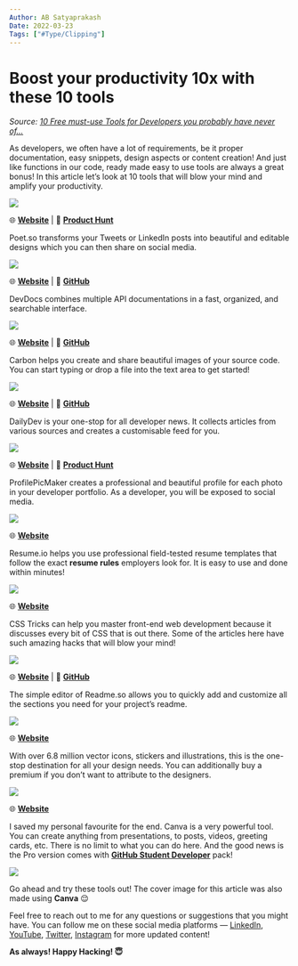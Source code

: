 ```yaml
---
Author: AB Satyaprakash
Date: 2022-03-23
Tags: ["#Type/Clipping"]
---
```



# Boost your productivity 10x with these 10 tools

*Source: [10 Free must-use Tools for Developers you probably have never of…](https://medium.com/nerd-for-tech/10-free-must-use-tools-for-developers-you-probably-have-never-of-ac6a78e87766)*

As developers, we often have a lot of requirements, be it proper documentation, easy snippets, design aspects or content creation! And just like functions in our code, ready made easy to use tools are always a great bonus! In this article let’s look at 10 tools that will blow your mind and amplify your productivity.

![](https://miro.medium.com/max/1400/1*zKbAntX5PyOAVCTpM_0CYg.png)

🌐 [**Website**](https://poet.so/) | 🎁 [**Product Hunt**](https://www.producthunt.com/posts/poet-so)

Poet.so transforms your Tweets or LinkedIn posts into beautiful and editable designs which you can then share on social media.

![](https://miro.medium.com/max/1400/1*tbNqtuKJKs-zu8uZUBpXag.png)

🌐 [**Website**](http://devdocs.io/) | 🐙 [**GitHub**](https://github.com/freeCodeCamp/devdocs)

DevDocs combines multiple API documentations in a fast, organized, and searchable interface.

![](https://miro.medium.com/max/1400/1*2d3UL6xNqIwjIsLf_yhG_w.png)

🌐 [**Website**](https://carbon.now.sh/) | 🐙 [**GitHub**](https://github.com/carbon-app/carbon)

Carbon helps you create and share beautiful images of your source code. You can start typing or drop a file into the text area to get started!

![](https://miro.medium.com/max/1400/1*4u5-GJxviWPydG0GCn4QqA.png)

🌐 [**Website**](https://daily.dev/) | 🐙 [**GitHub**](https://github.com/dailydotdev/daily)

DailyDev is your one-stop for all developer news. It collects articles from various sources and creates a customisable feed for you.

![](https://miro.medium.com/max/1400/1*32O3QDkJnaVsqSMBGIMSTw.png)

🌐 [**Website**](https://pfpmaker.com/) | 🎁 [**Product Hunt**](https://www.producthunt.com/posts/pfpmaker?utm_source=badge-top-post-badge&utm_medium=badge&utm_souce=badge-pfpmaker)

ProfilePicMaker creates a professional and beautiful profile for each photo in your developer portfolio. As a developer, you will be exposed to social media.

![](https://miro.medium.com/max/1400/1*XuyWAX3kWhhUs-GLqAOvBw.png)

🌐 [**Website**](https://resume.io/)

Resume.io helps you use professional field-tested resume templates that follow the exact **resume rules** employers look for. It is easy to use and done within minutes!

![](https://miro.medium.com/max/1400/1*Q8Sr4Q59tgpAQbVcypLhUQ.png)

🌐 [**Website**](https://css-tricks.com/)

CSS Tricks can help you master front-end web development because it discusses every bit of CSS that is out there. Some of the articles here have such amazing hacks that will blow your mind!

![](https://miro.medium.com/max/1400/1*8KdayowmIe_5M8gUrNGJYg.png)

🌐 [**Website**](https://readme.so/) | 🐙 [**GitHub**](https://github.com/octokatherine/readme.so)

The simple editor of Readme.so allows you to quickly add and customize all the sections you need for your project’s readme.

![](https://miro.medium.com/max/1400/1*F9Hh83jB7iEG0mjlXP-tTg.png)

🌐 [**Website**](https://www.flaticon.com/)

With over 6.8 million vector icons, stickers and illustrations, this is the one-stop destination for all your design needs. You can additionally buy a premium if you don’t want to attribute to the designers.

![](https://miro.medium.com/max/1400/1*am5S0n_NLuu7ZVplOEE6fQ.png)

🌐 [**Website**](https://www.canva.com/)

I saved my personal favourite for the end. Canva is a very powerful tool. You can create anything from presentations, to posts, videos, greeting cards, etc. There is no limit to what you can do here. And the good news is the Pro version comes with [**GitHub Student Developer**](https://education.github.com/pack) pack!

![](https://miro.medium.com/max/1400/1*BBxObGiRLZIjWIMIws0XKA.png)

Go ahead and try these tools out! The cover image for this article was also made using **Canva** 😌

Feel free to reach out to me for any questions or suggestions that you might have. You can follow me on these social media platforms — [LinkedIn](https://www.linkedin.com/in/ab-satyaprakash/), [YouTube](https://www.youtube.com/channel/UCJ6D0HS8c9Il-eX5lGbAyGg), [Twitter](https://twitter.com/AbSatyaprakash), [Instagram](https://www.instagram.com/absatyaprakash/) for more updated content!

**As always! Happy Hacking! 😇**